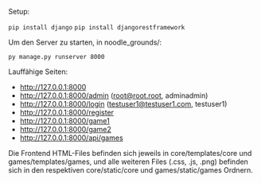 Setup:

```pip install django```
```pip install djangorestframework```

Um den Server zu starten, in noodle_grounds/:

```py manage.py runserver 8000```

Lauffähige Seiten:

- http://127.0.0.1:8000
- http://127.0.0.1:8000/admin (root@root.root, adminadmin)
- http://127.0.0.1:8000/login (testuser1@testuser1.com, testuser1)
- http://127.0.0.1:8000/register 
- http://127.0.0.1:8000/game1
- http://127.0.0.1:8000/game2
- http://127.0.0.1:8000/api/games

Die Frontend HTML-Files befinden sich jeweils in core/templates/core und games/templates/games, und alle weiteren Files (.css, .js, .png) befinden sich in den respektiven core/static/core und games/static/games Ordnern.
